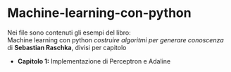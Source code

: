 # Machine-learning-con-python
Nei file sono contenuti gli esempi del libro: </br>
Machine learning con python *costruire algoritmi per generare conoscenza* di **Sebastian Raschka**, divisi per capitolo<br>

- **Capitolo 1:** Implementazione di Perceptron e Adaline<br>
